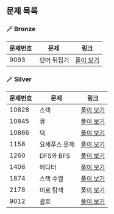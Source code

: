 ## 문제 목록
### 🪄 Bronze
| 문제번호 | 문제 | 링크 |
| ----- | --- | ----- |
|9093 |  단어 뒤집기 | [풀이 보기](./Bronze/9093. 단어 뒤집기)|
### 🪄 Silver
| 문제번호 | 문제 | 링크 |
| ----- | --- | ----- |
|10828 |  스택 | [풀이 보기](./Silver/10828. 스택)|
|10845 |  큐 | [풀이 보기](./Silver/10845. 큐)|
|10866 |  덱 | [풀이 보기](./Silver/10866. 덱)|
|1158 |  요세푸스 문제 | [풀이 보기](./Silver/1158. 요세푸스 문제)|
|1260 |  DFS와 BFS | [풀이 보기](./Silver/1260. DFS와 BFS)|
|1406 |  에디터 | [풀이 보기](./Silver/1406. 에디터)|
|1874 |  스택 수열 | [풀이 보기](./Silver/1874. 스택 수열)|
|2178 |  미로 탐색 | [풀이 보기](./Silver/2178. 미로 탐색)|
|9012 |  괄호 | [풀이 보기](./Silver/9012. 괄호)|
